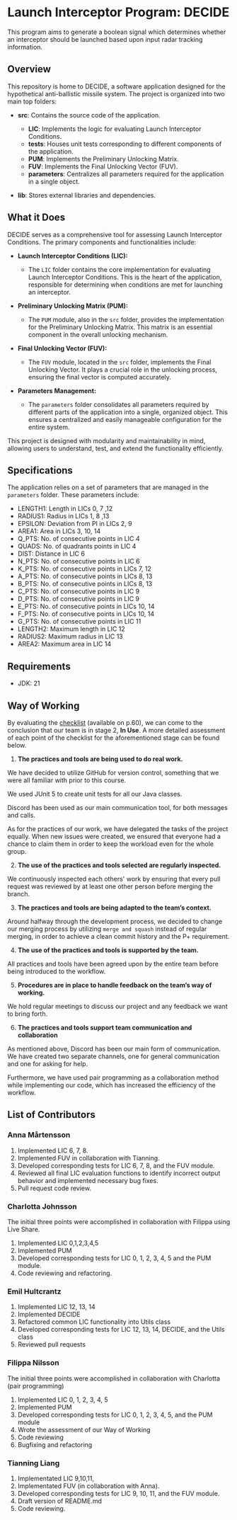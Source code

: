 # Launch Interceptor Program: DECIDE

This program aims to generate a boolean signal which determines whether an interceptor should be launched based upon input radar tracking information. 

## Overview

This repository is home to DECIDE, a software application designed for the hypothetical anti-ballistic missile system. The project is organized into two main top folders:

- **src**: Contains the source code of the application.
  - **LIC**: Implements the logic for evaluating Launch Interceptor Conditions.
  - **tests**: Houses unit tests corresponding to different components of the application.
  - **PUM**: Implements the Preliminary Unlocking Matrix.
  - **FUV**: Implements the Final Unlocking Vector (FUV).
  - **parameters**: Centralizes all parameters required for the application in a single object.

- **lib**: Stores external libraries and dependencies.

## What it Does

DECIDE serves as a comprehensive tool for assessing Launch Interceptor Conditions. The primary components and functionalities include:

- **Launch Interceptor Conditions (LIC):**
  - The `LIC` folder contains the core implementation for evaluating Launch Interceptor Conditions. This is the heart of the application, responsible for determining when conditions are met for launching an interceptor.

- **Preliminary Unlocking Matrix (PUM):**
  - The `PUM` module, also in the `src` folder, provides the implementation for the Preliminary Unlocking Matrix. This matrix is an essential component in the overall unlocking mechanism.

- **Final Unlocking Vector (FUV):**
  - The `FUV` module, located in the `src` folder, implements the Final Unlocking Vector. It plays a crucial role in the unlocking process, ensuring the final vector is computed accurately.

- **Parameters Management:**
  - The `parameters` folder consolidates all parameters required by different parts of the application into a single, organized object. This ensures a centralized and easily manageable configuration for the entire system.

This project is designed with modularity and maintainability in mind, allowing users to understand, test, and extend the functionality efficiently.

## Specifications

The application relies on a set of parameters that are managed in the `parameters` folder. These parameters include:

- LENGTH1: Length in LICs 0, 7 ,12
- RADIUS1: Radius in LICs 1, 8 ,13
- EPSILON: Deviation from PI in LICs 2, 9
- AREA1: Area in LICs 3, 10, 14
- Q_PTS: No. of consecutive points in LIC 4
- QUADS: No. of quadrants points in LIC 4
- DIST: Distance in LIC 6
- N_PTS: No. of consecutive points in LIC 6
- K_PTS: No. of consecutive points in LICs 7, 12
- A_PTS: No. of consecutive points in LICs 8, 13
- B_PTS: No. of consecutive points in LICs 8, 13
- C_PTS: No. of consecutive points in LIC 9
- D_PTS: No. of consecutive points in LIC 9
- E_PTS: No. of consecutive points in LICs 10, 14
- F_PTS: No. of consecutive points in LICs 10, 14
- G_PTS: No. of consecutive points in LIC 11
- LENGTH2: Maximum length in LIC 12
- RADIUS2: Maximum radius in LIC 13
- AREA2: Maximum area in LIC 14

## Requirements

+ JDK: 21

## Way of Working
By evaluating the [checklist](https://www.omg.org/spec/Essence/1.2/PDF) (available on p.60), we can come to the conclusion that our team is in stage 2, **In Use**. A more detailed assessment of each point of the checklist for the aforementioned stage can be found below.

1. **The practices and tools are being used to do real work.**

We have decided to utilize GitHub for version control, something that we were all familiar with prior to this course.

We used JUnit 5 to create unit tests for all our Java classes.

Discord has been used as our main communication tool, for both messages and calls.

As for the practices of our work, we have delegated the tasks of the project equally. When new issues were created, we ensured that everyone had a chance to claim them in order to keep the workload even for the whole group.

2. **The use of the practices and tools selected are regularly inspected.**

We continuously inspected each others' work by ensuring that every pull request was reviewed by at least one other person before merging the branch.

3. **The practices and tools are being adapted to the team’s context.**

Around halfway through the development process, we decided to change our merging process by utilizing `merge and squash` instead of regular merging, in order to achieve a clean commit history and the P+ requirement.

4. **The use of the practices and tools is supported by the team.**

All practices and tools have been agreed upon by the entire team before being introduced to the workflow.

5. **Procedures are in place to handle feedback on the team’s way of working.**

We hold regular meetings to discuss our project and any feedback we want to bring forth. 

6. **The practices and tools support team communication and collaboration**

As mentioned above, Discord has been our main form of communication. We have created two separate channels, one for general communication and one for asking for help. 

Furthermore, we have used pair programming as a collaboration method while implementing our code, which has increased the efficiency of the workflow.

## List of Contributors

### Anna Mårtensson
1. Implemented LIC 6, 7, 8.
2. Implemented FUV in collaboration with Tianning.
3. Developed corresponding tests for LIC 6, 7, 8, and the FUV module.
4. Reviewed all final LIC evaluation functions to identify incorrect output behavior and implemented necessary bug fixes.
5. Pull request code review.

### Charlotta Johnsson
The initial three points were accomplished in collaboration with Filippa using Live Share.
1. Implemented LIC 0,1,2,3,4,5 
2. Implemented PUM 
3. Developed corresponding tests for LIC 0, 1, 2, 3, 4, 5 and the PUM module.
4. Code reviewing and refactoring.

### Emil Hultcrantz
1. Implemented LIC 12, 13, 14
2. Implemented DECIDE
3. Refactored common LIC functionality into Utils class
4. Developed corresponding tests for LIC 12, 13, 14, DECIDE, and the Utils class
5. Reviewed pull requests

### Filippa Nilsson
The initial three points were accomplished in collaboration with Charlotta (pair programming)
1. Implemented LIC 0, 1, 2, 3, 4, 5 
2. Implemented PUM 
3. Developed corresponding tests for LIC 0, 1, 2, 3, 4, 5, and the PUM module
4. Wrote the assessment of our Way of Working
5. Code reviewing
6. Bugfixing and refactoring


### Tianning Liang
1. Implementated LIC 9,10,11, 
2. Implementated FUV (in collaboration with Anna).
3. Developed corresponding tests for LIC 9, 10, 11, and the FUV module.
4. Draft version of README.md
5. Code reviewing.





